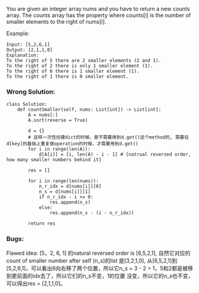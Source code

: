 You are given an integer array nums and you have to return a new counts array. The counts array has the property where counts[i] is the number of smaller elements to the right of nums[i].

Example:
```
Input: [5,2,6,1]
Output: [2,1,1,0] 
Explanation:
To the right of 5 there are 2 smaller elements (2 and 1).
To the right of 2 there is only 1 smaller element (1).
To the right of 6 there is 1 smaller element (1).
To the right of 1 there is 0 smaller element.
```


### Wrong Solution:
```
class Solution:
    def countSmaller(self, nums: List[int]) -> List[int]:
        A = nums[:]
        A.sort(reverse = True)
        
        d = {}
        # 这样一次性创建dict的时候，是不需要用到d.get()这个method的, 需要在d[key]的基础上重复做operation的时候，才需要用到d.get()
        for i in range(len(A)):
            d[A[i]] = [i, len(A) - i - 1] # [natrual reversed order, how many smaller numbers behind it]
    
        res = []
        
        for i in range(len(nums)):
            n_r_idx = d[nums[i]][0]
            n_s = d[nums[i]][1]
            if n_r_idx - i >= 0:
                res.append(n_s)
            else:
                res.append(n_s - (i - n_r_idx))
                
        return res
```       
### Bugs: 
Flawed idea: [5，2, 6, 1] 的natural reversed order is [6,5,2,1], 自然它对应的count of smaller number after self (n_s)的list
是[3,2,1,0], 从[6,5,2,1]到[5,2,6,1]，可以看出6向右移了两个位置，所以它n_s = 3 - 2 = 1，5和2都是被移到更前面的idx去了，所以它们的n_s不变，1的位置
没变，所以它的n_s也不变，可以得出res = [2,1,1,0]。
